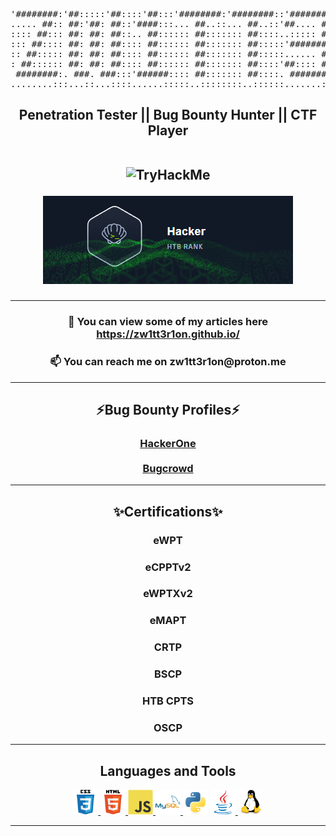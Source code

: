 <pre align="center">
'########:'##:::::'##::::'##:::'########:'########::'#######::'########:::::'##::::'#######::'##::: ##:
..... ##:: ##:'##: ##::'####:::... ##..::... ##..::'##.... ##: ##.... ##::'####:::'##.... ##: ###:: ##:
:::: ##::: ##: ##: ##::.. ##:::::: ##::::::: ##::::..::::: ##: ##:::: ##::.. ##::: ##:::: ##: ####: ##:
::: ##:::: ##: ##: ##:::: ##:::::: ##::::::: ##:::::'#######:: ########::::: ##::: ##:::: ##: ## ## ##:
:: ##::::: ##: ##: ##:::: ##:::::: ##::::::: ##:::::...... ##: ##.. ##:::::: ##::: ##:::: ##: ##. ####:
: ##:::::: ##: ##: ##:::: ##:::::: ##::::::: ##::::'##:::: ##: ##::. ##::::: ##::: ##:::: ##: ##:. ###:
 ########:. ###. ###:::'######:::: ##::::::: ##::::. #######:: ##:::. ##::'######:. #######:: ##::. ##:
........:::...::...::::......:::::..::::::::..::::::.......:::..:::::..:::......:::.......:::..::::..::
</pre>
                                                
<h2 align="center">
  Penetration Tester || Bug Bounty Hunter || CTF Player<br><br>

<img src="https://tryhackme-badges.s3.amazonaws.com/zw1tt3r1on.png" alt="TryHackMe"><br>

<img src="https://raw.githubusercontent.com/zw1tt3r1on/zw1tt3r1on/main/hackthebox-hacker%20rank.png" alt="HackTheBox"><br>
</h2>

---

<h3 align="center">📝 You can view some of my articles here <a href="https://zw1tt3r1on.github.io/">https://zw1tt3r1on.github.io/</a></h3>

<h3 align="center">📫 You can reach me on <b></b>zw1tt3r1on@proton.me</b> </h2>

---

<h2 align="center">⚡Bug Bounty Profiles⚡</h2>

<h3 align="center">
  <a href="https://hackerone.com/zw1tt3r1on">HackerOne</a> <br><br>
  <a href="https://bugcrowd.com/zw1tt3r1on">Bugcrowd</a> <br>
</h3>

---

<h2 align="center">✨Certifications✨</h3>

<h3 align="center"> eWPT </h3>

<h3 align="center"> eCPPTv2 </h3>

<h3 align="center"> eWPTXv2 </h3>

<h3 align="center"> eMAPT </h3>

<h3 align="center"> CRTP </h3>

<h3 align="center"> BSCP </h3>

<h3 align="center"> HTB CPTS </h3>

<h3 align="center"> OSCP </h3>

---

<h2 align="center">Languages and Tools</h2>
<p align="center">
<a href="https://www.w3schools.com/css/" target="_blank" rel="noreferrer">
<img src="https://raw.githubusercontent.com/devicons/devicon/master/icons/css3/css3-original-wordmark.svg" alt="css3" width="40" height="40"/> </a>
<a href="https://www.w3.org/html/" target="_blank" rel="noreferrer">
<img src="https://raw.githubusercontent.com/devicons/devicon/master/icons/html5/html5-original-wordmark.svg" alt="html5" width="40" height="40"/> </a>
<a href="https://developer.mozilla.org/en-US/docs/Web/JavaScript" target="_blank" rel="noreferrer">
<img src="https://raw.githubusercontent.com/devicons/devicon/master/icons/javascript/javascript-original.svg" alt="javascript" width="40" height="40"/> </a>
<a href="https://www.mysql.com/" target="_blank" rel="noreferrer">
<img src="https://raw.githubusercontent.com/devicons/devicon/master/icons/mysql/mysql-original-wordmark.svg" alt="mysql" width="40" height="40"/> </a
<a href="https://www.python.org" target="_blank" rel="noreferrer">
<img src="https://raw.githubusercontent.com/devicons/devicon/master/icons/python/python-original.svg" alt="python" width="40" height="40"/> </a> 
<a href="https://www.java.com" target="_blank" rel="noreferrer">
<img src="https://raw.githubusercontent.com/devicons/devicon/master/icons/java/java-original.svg" alt="java" width="40" height="40"/> </a
<a href="https://www.linux.org/" target="_blank" rel="noreferrer">
<img src="https://raw.githubusercontent.com/devicons/devicon/master/icons/linux/linux-original.svg" alt="linux" width="40" height="40"/> </a>
</p>

---

<!--
**zw1tt3r1on/zw1tt3r1on** is a ✨ _special_ ✨ repository because its `README.md` (this file) appears on your GitHub profile.

Here are some ideas to get you started:

- 🔭 I’m currently working on ...
- 🌱 I’m currently learning ...
- 👯 I’m looking to collaborate on ...
- 🤔 I’m looking for help with ...
- 💬 Ask me about ...
- 📫 How to reach me: ...
- 😄 Pronouns: ...
- ⚡ Fun fact: ...
-->
